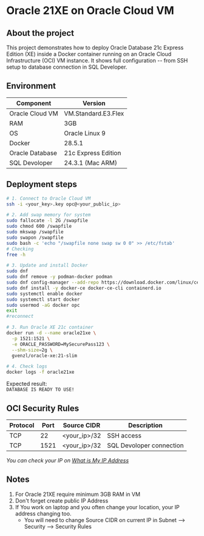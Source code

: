 # Oracle 21XE on Oracle Cloud VM

## About the project
This project demonstrates how to deploy Oracle Database 21c Express Edition (XE) inside a Docker container running on an Oracle Cloud Infrastructure (OCI) VM instance.
It shows full configuration -- from SSH setup to database connection in SQL Developer.

## Environment
| Component | Version |
|-----------|---------|
|Oracle Cloud VM | VM.Standard.E3.Flex |
|RAM | 3GB |
| OS | Oracle Linux 9 |
|Docker | 28.5.1 |
|Oracle Database | 21c Express Edition |  
| SQL Devoloper | 24.3.1 (Mac ARM) |

## Deployment steps
```bash
# 1. Connect to Oracle Cloud VM
ssh -i <your_key>.key opc@<your_public_ip>

# 2. Add swap memory for system
sudo fallocate -l 2G /swapfile
sudo chmod 600 /swapfile
sudo mkswap /swapfile
sudo swapon /swapfile
sudo bash -c 'echo "/swapfile none swap sw 0 0" >> /etc/fstab'
# Checking
free -h

# 3. Update and install Docker
sudo dnf 
sudo dnf remove -y podman-docker podman
sudo dnf config-manager --add-repo https://download.docker.com/linux/centos/docker-ce.repo
sudo dnf install -y docker-ce docker-ce-cli containerd.io
sudo systemctl enable docker
sudo systemctl start docker
sudo usermod -aG docker opc
exit
#reconnect

# 3. Run Oracle XE 21c container
docker run -d --name oracle21xe \
  -p 1521:1521 \
  -e ORACLE_PASSWORD=MySecurePass123 \
  --shm-size=2g \
  gvenzl/oracle-xe:21-slim

# 4. Check logs
docker logs -f oracle21xe
```

Expected result:  
`DATABASE IS READY TO USE!`

## OCI Security Rules
| Protocol | Port | Source CIDR | Description |
|----------|------|-------------|-------------|
| TCP | 22 | <your_ip>/32 | SSH access|
| TCP | 1521| <your_ip>/32 | SQL Devoloper connection |

*You can check your IP on [What is My IP Address](https://whatismyipaddress.com)*


## Notes
1. For Oracle 21XE require minimum 3GB RAM in VM
2. Don't forget create public IP Address
3. If You work on laptop and you often change your location, your IP address changing too.
   * You will need to change Source CIDR on current IP in Subnet —> Security —> Security Rules
